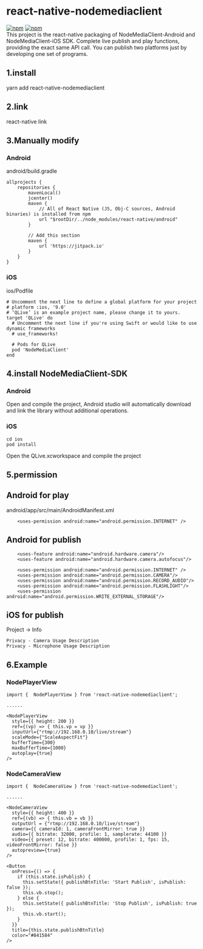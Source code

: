 # react-native-nodemediaclient
[![npm](https://img.shields.io/npm/v/react-native-nodemediaclient.svg)](https://www.npmjs.com/package/react-native-nodemediaclient)
[![npm](https://img.shields.io/npm/dm/react-native-nodemediaclient.svg)](https://www.npmjs.com/package/react-native-nodemediaclient)  
This project is the react-native packaging of NodeMediaClient-Android and NodeMediaClient-iOS SDK.
Complete live publish and play functions, providing the exact same API call. You can publish two platforms just by developing one set of programs.

## 1.install
yarn add react-native-nodemediaclient

## 2.link
react-native link

## 3.Manually modify

### Android
android/build.gradle
```
allprojects {
    repositories {
        mavenLocal()
        jcenter()
        maven {
            // All of React Native (JS, Obj-C sources, Android binaries) is installed from npm
            url "$rootDir/../node_modules/react-native/android"
        }
        
        // Add this section
        maven { 
            url 'https://jitpack.io' 
        }
    }
}
```

### iOS
ios/Podfile
```
# Uncomment the next line to define a global platform for your project
# platform :ios, '9.0'
# ‘QLive’ is an example project name, please change it to yours.
target 'QLive' do
  # Uncomment the next line if you're using Swift or would like to use dynamic frameworks
  # use_frameworks!

  # Pods for QLive
  pod 'NodeMediaClient'
end
```

## 4.install NodeMediaClient-SDK
### Android
Open and compile the project, Android studio will automatically download and link the library without additional operations.

### iOS
```
cd ios
pod install
```
Open the QLive.xcworkspace and compile the project 

## 5.permission
## Android for play 
android/app/src/main/AndroidManifest.xml
```
    <uses-permission android:name="android.permission.INTERNET" />   
```

## Android for publish
```  
    <uses-feature android:name="android.hardware.camera"/>
    <uses-feature android:name="android.hardware.camera.autofocus"/>

    <uses-permission android:name="android.permission.INTERNET" />
    <uses-permission android:name="android.permission.CAMERA"/>
    <uses-permission android:name="android.permission.RECORD_AUDIO"/>
    <uses-permission android:name="android.permission.FLASHLIGHT"/>
    <uses-permission android:name="android.permission.WRITE_EXTERNAL_STORAGE"/>
```

## iOS for publish
Project -> Info

```
Privacy - Camera Usage Description
Privacy - Microphone Usage Description
```

## 6.Example

### NodePlayerView

```
import {  NodePlayerView } from 'react-native-nodemediaclient';

......

<NodePlayerView 
  style={{ height: 200 }}
  ref={(vp) => { this.vp = vp }}
  inputUrl={"rtmp://192.168.0.10/live/stream"}
  scaleMode={"ScaleAspectFit"}
  bufferTime={300}
  maxBufferTime={1000}
  autoplay={true}
/>
```


### NodeCameraView
```
import {  NodeCameraView } from 'react-native-nodemediaclient';

......

<NodeCameraView 
  style={{ height: 400 }}
  ref={(vb) => { this.vb = vb }}
  outputUrl = {"rtmp://192.168.0.10/live/stream"}
  camera={{ cameraId: 1, cameraFrontMirror: true }}
  audio={{ bitrate: 32000, profile: 1, samplerate: 44100 }}
  video={{ preset: 12, bitrate: 400000, profile: 1, fps: 15, videoFrontMirror: false }}
  autopreview={true}
/>

<Button
  onPress={() => {
    if (this.state.isPublish) {
      this.setState({ publishBtnTitle: 'Start Publish', isPublish: false });
      this.vb.stop();
    } else {
      this.setState({ publishBtnTitle: 'Stop Publish', isPublish: true });
      this.vb.start();
    }
  }}
  title={this.state.publishBtnTitle}
  color="#841584"
/>
```
